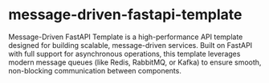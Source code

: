 # message-driven-fastapi-template
Message-Driven FastAPI Template is a high-performance API template designed for building scalable, message-driven services. Built on FastAPI with full support for asynchronous operations, this template leverages modern message queues (like Redis, RabbitMQ, or Kafka) to ensure smooth, non-blocking communication between components.
